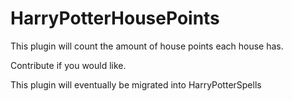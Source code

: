 HarryPotterHousePoints
======================
This plugin will count the amount of house points each house has.  
  
Contribute if you would like.  
  
This plugin will eventually be migrated into HarryPotterSpells
